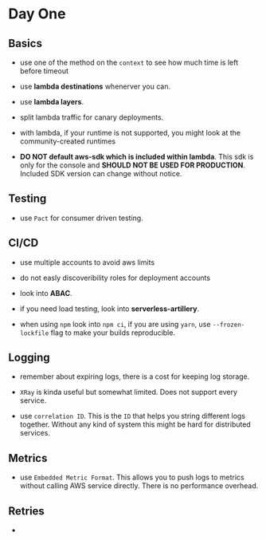 # Day One

## Basics

- use one of the method on the `context` to see how much time is left before timeout

- use **lambda destinations** whenerver you can.

- use **lambda layers**.

- split lambda traffic for canary deployments.

- with lambda, if your runtime is not supported, you might look at the community-created runtimes

- **DO NOT default aws-sdk which is included within lambda**. This sdk is only for the console and **SHOULD NOT BE USED FOR PRODUCTION**. Included SDK version can change without notice.

## Testing

- use `Pact` for consumer driven testing.

## CI/CD

- use multiple accounts to avoid aws limits

- do not easly discoveribility roles for deployment accounts

- look into **ABAC**.

- if you need load testing, look into **serverless-artillery**.

- when using `npm` look into `npm ci`, if you are using `yarn`, use `--frozen-lockfile` flag to make your builds reproducible.

## Logging

- remember about expiring logs, there is a cost for keeping log storage.

- `XRay` is kinda useful but somewhat limited. Does not support every service.

- use `correlation ID`. This is the `ID` that helps you string different logs together. Without any kind of system this might be hard for distributed services.

## Metrics

- use `Embedded Metric Format`. This allows you to push logs to metrics without calling AWS service directly. There is no performance overhead.

## Retries

-

